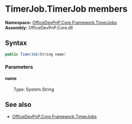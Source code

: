 # TimerJob.TimerJob members 
**Namespace:** [OfficeDevPnP.Core.Framework.TimerJobs](OfficeDevPnP.Core.Framework.TimerJobs.md)  
**Assembly:** OfficeDevPnP.Core.dll  
## Syntax
```C#
public TimerJob(String name)
```
### Parameters
#### name
&emsp;&emsp;Type: System.String  
#### 
## See also
- [OfficeDevPnP.Core.Framework.TimerJobs](OfficeDevPnP.Core.Framework.TimerJobs.md)
